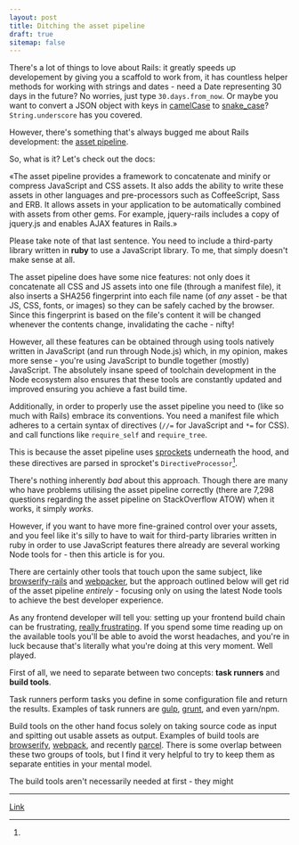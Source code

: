 ```yaml
---
layout: post
title: Ditching the asset pipeline
draft: true
sitemap: false
---
```


There's a lot of things to love about Rails: it greatly speeds up developement
by giving you a scaffold to work from, it has countless helper methods for
working with strings and dates - need a Date representing 30 days in the future?
No worries, just type `30.days.from_now`. Or maybe you want to convert
a JSON object with keys in [camelCase](https://en.wikipedia.org/wiki/Camel_case)
to [snake_case](https://en.wikipedia.org/wiki/Snake_case)? `String.underscore`
has you covered.

However, there's something that's always bugged me about Rails development: the
[asset pipeline](http://guides.rubyonrails.org/asset_pipeline.html).

So, what is it? Let's check out the docs:

«The asset pipeline provides a framework to concatenate and minify or compress JavaScript
and CSS assets. It also adds the ability to write these assets in other languages and
pre-processors such as CoffeeScript, Sass and ERB. It allows assets in your application
to be automatically combined with assets from other gems. For example, jquery-rails
includes a copy of jquery.js and enables AJAX features in Rails.»

Please take note of that last sentence. You need to include a third-party library written
in **ruby** to use a JavaScript library. To me, that simply doesn't make sense at all.

The asset pipeline does have some nice features: not only does it concatenate all
CSS and JS assets into one file (through a manifest file), it also inserts a SHA256 fingerprint
into each file name (of _any_ asset - be that JS, CSS, fonts, or images) so they can be safely cached
by the browser. Since this fingerprint is based on the file's content it will be changed whenever the
contents change, invalidating the cache - nifty!

However, all these features can be obtained through using tools natively written in
JavaScript (and run through Node.js) which, in my opinion, makes more sense - you're using JavaScript
to bundle together (mostly) JavaScript. The absolutely insane speed of toolchain development in
the Node ecosystem also ensures that these tools are constantly updated and improved ensuring
you achieve a fast build time.

Additionally, in order to properly use the asset pipeline you need to (like so much with Rails)
embrace its conventions. You need a manifest file which adheres to a certain syntax of
directives (`//=` for JavaScript and `*=` for CSS). and call functions like `require_self`
and `require_tree`.

This is because the asset pipeline uses [sprockets](https://github.com/rails/sprockets) underneath
the hood, and these directives are parsed in sprocket's `DirectiveProcessor`[^1].

There's nothing inherently _bad_ about this approach. Though there are many who
have problems utilising the asset pipeline correctly (there are 7,298 questions regarding the
asset pipeline on StackOverflow ATOW) when it works, it simply _works_.

However, if you want to have more fine-grained control over your assets, and you feel like
it's silly to have to wait for third-party libraries written in ruby in order to use
JavaScript features there already are several working Node tools for - then this article is for you.

There are certainly other tools that touch upon the same subject, like
[browserify-rails](https://github.com/browserify-rails/browserify-rails) and
[webpacker](https://github.com/rails/webpacker), but the approach outlined below will get rid of the
asset pipeline _entirely_ - focusing only on using the latest Node tools to achieve the best
developer experience.

As any frontend developer will tell you: setting up your frontend build chain can be frustrating,
[really frustrating](https://hackernoon.com/how-it-feels-to-learn-javascript-in-2016-d3a717dd577f).
If you spend some time reading up on the available tools you'll be able to avoid the worst
headaches, and you're in luck because that's literally what you're doing at this very moment. Well
played.

First of all, we need to separate between two concepts: **task runners** and **build tools**.

Task runners perform tasks you define in some configuration file and return the results. Examples
of task runners are [gulp](), [grunt](), and even yarn/npm.

Build tools on the other hand focus solely on taking source code as input and spitting out
usable assets as output. Examples of build tools are [browserify](), [webpack](), and recently
[parcel](). There is some overlap between these two groups of tools, but I find it very helpful
to try to keep them as separate entities in your mental model.

The build tools aren't necessarily needed at first - they might

---

[^1]:

  [Link](https://github.com/rails/sprockets/blob/983b53c1d114575b28a58cc91b99abd302c47cae/lib/sprockets/directive_processor.rb)
